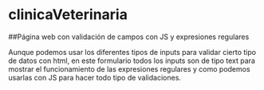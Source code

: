 # clinicaVeterinaria
##Página web con validación de campos con JS y expresiones regulares

Aunque podemos usar los diferentes tipos de inputs para validar cierto tipo de datos con html, en este formulario todos los inputs son de tipo text para mostrar el funcionamiento de las expresiones regulares y como podemos usarlas con JS para hacer todo tipo de validaciones.
